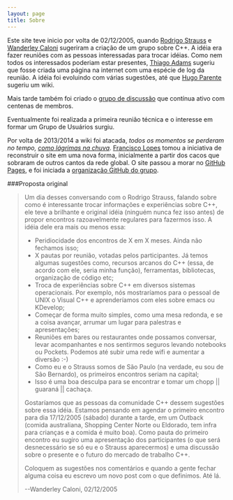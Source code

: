 ```yaml
---
layout: page
title: Sobre
---
```


Este site teve inicio por volta de 02/12/2005, quando
[Rodrigo Strauss](https://github.com/rodrigostrauss) e
[Wanderley Caloni](https://github.com/Caloni) sugeriram a criação de um grupo
sobre C++. A idéia era fazer reuniões com as pessoas interessadas para trocar
idéias. Como nem todos os interessados poderiam estar presentes,
[Thiago Adams](http://www.thradams.com.br) sugeriu que fosse criada uma página
na internet com uma espécie de log da reunião. A idéia foi evoluindo com várias
sugestões, até que [Hugo Parente](https://github.com/hugopl) sugeriu um wiki.

Mais tarde também foi criado o
[grupo de discussão](https://groups.google.com/forum/#!forum/ccppbrasil) que
contínua ativo com centenas de membros.

Eventualmente foi realizada a primeira reunião técnica e o interesse em formar
um Grupo de Usuários surgiu.

Por volta de 2013/2014 a wiki foi atacada, _todos os momentos se perderam no
tempo,_ [_como lágrimas na chuva_](http://www.youtube.com/watch?v=NOW4QiOD-oc).
[Francisco Lopes](https://github.com/oblitum) tomou
a iniciativa de reconstruir o site em uma nova forma, inicialmente a partir dos
cacos que sobraram de outros cantos da rede global. O site passou a morar no
[GitHub Pages](http://pages.github.com/), e foi iniciada a
[organização GitHub do grupo](https://github.com/orgs/ccppbrasil).

###Proposta original

>Um dia desses conversando com o Rodrigo Strauss, falando sobre como é
>interessante trocar informações e experiências sobre C++, ele teve a brilhante
>e original idéia (ninguém nunca fez isso antes) de propor encontros
>razoavelmente regulares para fazermos isso. A idéia dele era mais ou menos
>essa:
>
> - Peridiocidade dos encontros de X em X meses. Ainda não fechamos isso;
> - X pautas por reunião, votadas pelos participantes. Já temos algumas
> sugestões como, recursos arcanos do C++ (essa, de acordo com ele, seria minha
> função), ferramentas, bibliotecas, organização de código etc;
> - Troca de experiências sobre C++ em diversos sistemas operacionais. Por
> exemplo, nós mostraríamos para o pessoal de UNIX o Visual C++ e aprenderíamos
> com eles sobre emacs ou KDevelop;
> - Começar de forma muito simples, como uma mesa redonda, e se a coisa avançar,
> arrumar um lugar para palestras e apresentações;
> - Reuniões em bares ou restaurantes onde possamos conversar, levar
> acompanhantes e nos sentirmos seguros levando notebooks ou Pockets. Podemos
> até subir uma rede wifi e aumentar a diversão :-)
> - Como eu e o Strauss somos de São Paulo (na verdade, eu sou de São Bernardo),
> os primeiros encontros seriam na capital;
> - Isso é uma boa desculpa para se encontrar e tomar um chopp || guaraná ||
> cachaça.
>
>Gostaríamos que as pessoas da comunidade C++ dessem sugestões sobre essa idéia.
>Estamos pensando em agendar o primeiro encontro para dia 17/12/2005 (sábado)
>durante a tarde, em um Outback (comida australiana, Shopping Center Norte ou
>Eldorado, tem infra para crianças e a comida é muito boa). Como pauta do
>primeiro encontro eu sugiro uma apresentação dos participantes (o que será
>desnecessário se só eu e o Strauss aparecermos) e uma discussão sobre o
>presente e o futuro do mercado de trabalho C++.
>
>Coloquem as sugestões nos comentários e quando a gente fechar alguma coisa eu
>escrevo um novo post com o que definimos. Até lá.
>
>--Wanderley Caloni, 02/12/2005
